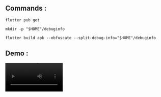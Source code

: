 ## Commands :

```
flutter pub get
```

```
mkdir -p "$HOME"/debuginfo
```

```
flutter build apk --obfuscate --split-debug-info="$HOME"/debuginfo
```

## Demo :

<video src='https://github.com/gnassro/test_deobfuscate/blob/main/assets/test-case.mp4' width=180/>